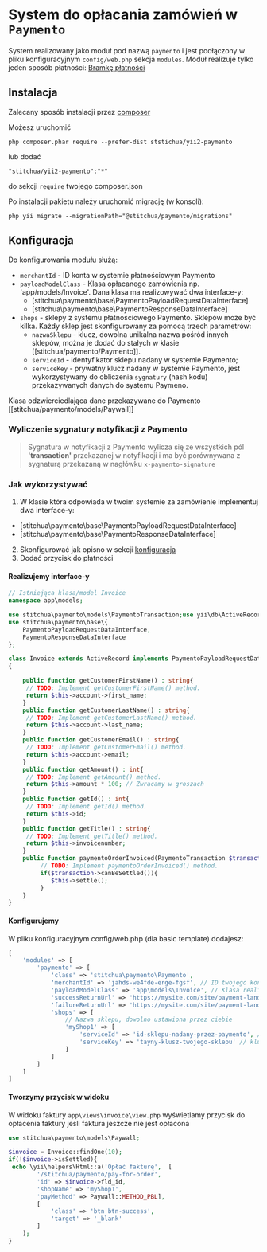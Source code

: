 # System do opłacania zamówień w `Paymento`

System realizowany jako moduł pod nazwą `paymento` i jest podłączony w pliku konfiguracyjnym `config/web.php`
sekcja `modules`. Moduł realizuje tylko jeden sposób
płatności: [Bramkę płatności](https://paymentopaywall.docs.apiary.io/#/introduction/wprowadzenie)

## Instalacja

Zalecany sposób instalacji przez [composer](http://getcomposer.org/download/)

Możesz uruchomić

```
php composer.phar require --prefer-dist ststichua/yii2-paymento
```

lub dodać

```
"stitchua/yii2-paymento":"*"
```

do sekcji `require` twojego composer.json

Po instalacji pakietu należy uruchomić migrację (w konsoli):
```
php yii migrate --migrationPath="@stitchua/paymento/migrations"
```

## Konfiguracja

Do konfigurowania modułu służą:

- `merchantId` - ID konta w systemie płatnościowym Paymento
- `payloadModelClass` - Klasa opłacanego zamówienia np. 'app/models/Invoice'. Dana klasa ma realizowywać dwa
  interface-y:
    - [stitchua\paymento\base\PaymentoPayloadRequestDataInterface]
    - [stitchua\paymento\base\PaymentoResponseDataInterface]
- `shops` - sklepy z systemu płatnościowego Paymento. Sklepów może być kilka. Każdy sklep jest skonfigurowany za pomocą
  trzech parametrów:
    - `nazwaSklepu` - klucz, dowolna unikalna nazwa pośród innych sklepów, można je dodać do stałych w
      klasie [[stitchua/paymento/Paymento]].
    - `serviceId` - identyfikator sklepu nadany w systemie Paymento;
    - `serviceKey` - prywatny klucz nadany w systemie Paymento, jest wykorzystywany do obliczenia `sygnatury` (hash
      kodu) przekazywanych danych do systemu Paymeno.

Klasa odzwierciedlająca dane przekazywane do Paymento [[stitchua/paymento/models/Paywall]]

### Wyliczenie sygnatury notyfikacji z Paymento

> Sygnatura w notyfikacji z Paymento wylicza się ze wszystkich pól
**'transaction'** przekazanej w notyfikacji i ma być porównywana z sygnaturą przekazaną w nagłówku `x-paymento-signature`

### Jak wykorzystywać

1. W klasie która odpowiada w twoim systemie za zamówienie implementuj dwa interface-y:

- [stitchua\paymento\base\PaymentoPayloadRequestDataInterface]
- [stitchua\paymento\base\PaymentoResponseDataInterface]
2. Skonfigurować jak opisno w sekcji [konfiguracja](#konfigurujemy)
3. Dodać przycisk do płatności

#### Realizujemy interface-y

```php
// Istniejąca klasa/model Invoice
namespace app\models;

use stitchua\paymento\models\PaymentoTransaction;use yii\db\ActiveRecord;
use stitchua\paymento\base\{
    PaymentoPayloadRequestDataInterface,
    PaymentoResponseDataInterface
};

class Invoice extends ActiveRecord implements PaymentoPayloadRequestDataInterface, PaymentoResponseDataInterface
{

    public function getCustomerFirstName() : string{
     // TODO: Implement getCustomerFirstName() method.
     return $this->account->first_name;
    }
    public function getCustomerLastName() : string{
     // TODO: Implement getCustomerLastName() method.
     return $this->account->last_name;
    }
    public function getCustomerEmail() : string{
     // TODO: Implement getCustomerEmail() method.
     return $this->account->email;
    }
    public function getAmount() : int{
     // TODO: Implement getAmount() method.
     return $this->amount * 100; // Zwracamy w groszach
    }
    public function getId() : int{
     // TODO: Implement getId() method.
     return $this->id;
    }
    public function getTitle() : string{
     // TODO: Implement getTitle() method.
     return $this->invoicenumber;
    }
    public function paymentoOrderInvoiced(PaymentoTransaction $transaction){
         // TODO: Implement paymentoOrderInvoiced() method.
         if($transaction->canBeSettled()){
            $this->settle();
         }
    }
}
```
#### Konfigurujemy
W pliku konfiguracyjnym config/web.php (dla basic template) dodajesz:
```php
[
    'modules' => [
        'paymento' => [
            'class' => 'stitchua\paymento\Paymento',
            'merchantId' => 'jahds-we4fde-erge-fgsf', // ID twojego konta w Paymento
            'payloadModelClass' => 'app\models\Invoice', // Klasa realizująca interface-y
            'successReturnUrl' => 'https://mysite.com/site/payment-landig-page?status=success',
            'failureReturnUrl' => 'https://mysite.com/site/payment-landig-page?status=error',
            'shops' => [
                // Nazwa sklepu, dowolno ustawiona przez ciebie
                'myShop1' => [
                    'serviceId' => 'id-sklepu-nadany-przez-paymento', // ID sklepu z Paymento
                    'serviceKey' => 'tayny-klusz-twojego-sklepu' // klucz sklepu z Paymento
                ]
            ]
        ]
    ]   
]
```

#### Tworzymy przycisk w widoku
W widoku faktury `app\views\invoice\view.php` wyświetlamy przycisk do opłacenia faktury jeśli faktura jeszcze nie jest opłacona
```php
use stitchua\paymento\models\Paywall;

$invoice = Invoice::findOne(10);
if(!$invoice->isSettled){
 echo \yii\helpers\Html::a('Opłać fakturę',  [
        '/stitchua/paymento/pay-for-order', 
        'id' => $invoice->fld_id, 
        'shopName' => 'myShop1', 
        'payMethod' => Paywall::METHOD_PBL], 
        [
            'class' => 'btn btn-success',
            'target' => '_blank'
        ]
    );
}

```